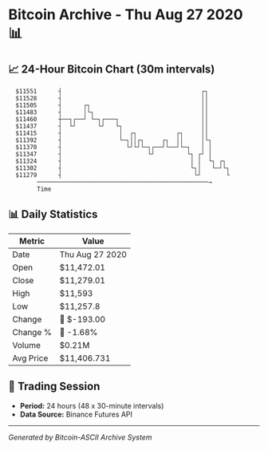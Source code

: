 # Bitcoin Archive - Thu Aug 27 2020 📊

## 📈 24-Hour Bitcoin Chart (30m intervals)

```
  $11551      ┤                                       ┌┐       
  $11528      ┤                                       ││       
  $11505      ┤      ┌┐                               ││       
  $11483      ┤      │└┐                              ││       
  $11460      ┼──┐┌──┘ └─┐┌───┐                       ││       
  $11437      ┤  └┘      └┘   └┐                      ││       
  $11415      ┤                │  ┌┐           ┌┐     ││       
  $11392      ┤                └─┐││┌┐     ┌┐  ││     │└┐      
  $11370      ┤                  └┘└┘└─┐┌──┘└──┘└─┐   │ │      
  $11347      ┤                        └┘         └┐ ┌┘ │      
  $11324      ┤                                    │ │  └┐ ┌┐  
  $11302      ┤                                    └┐│   └─┘└┐ 
  $11279      ┤                                     └┘       └ 
        ────────────────────────────────────────────────→
        Time
```

## 📊 Daily Statistics

| Metric | Value |
|--------|-------|
| Date | Thu Aug 27 2020 |
| Open | $11,472.01 |
| Close | $11,279.01 |
| High | $11,593 |
| Low | $11,257.8 |
| Change | 🔴 $-193.00 |
| Change % | 🔴 -1.68% |
| Volume | $0.21M |
| Avg Price | $11,406.731 |

## 📅 Trading Session

- **Period:** 24 hours (48 x 30-minute intervals)
- **Data Source:** Binance Futures API

---
*Generated by Bitcoin-ASCII Archive System*
